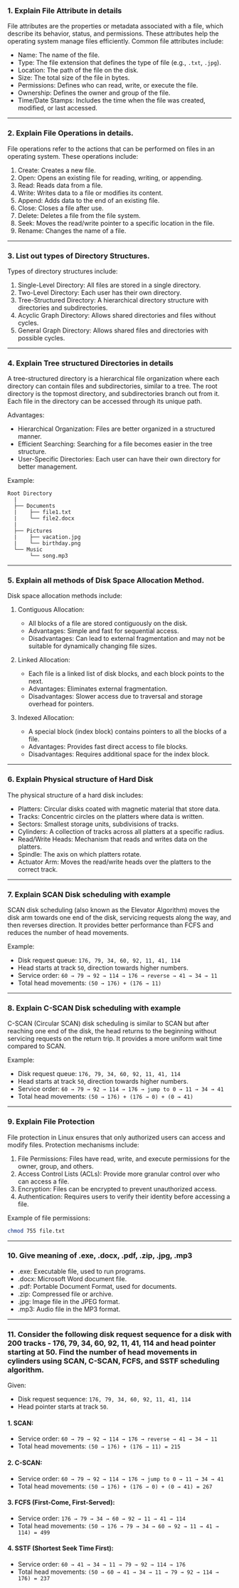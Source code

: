 ### 1. Explain File Attribute in details 

File attributes are the properties or metadata associated with a file, which describe its behavior, status, and permissions. These attributes help the operating system manage files efficiently. Common file attributes include:
- Name: The name of the file.
- Type: The file extension that defines the type of file (e.g., `.txt`, `.jpg`).
- Location: The path of the file on the disk.
- Size: The total size of the file in bytes.
- Permissions: Defines who can read, write, or execute the file.
- Ownership: Defines the owner and group of the file.
- Time/Date Stamps: Includes the time when the file was created, modified, or last accessed.

---

### 2. Explain File Operations in details. 

File operations refer to the actions that can be performed on files in an operating system. These operations include:
1. Create: Creates a new file.
2. Open: Opens an existing file for reading, writing, or appending.
3. Read: Reads data from a file.
4. Write: Writes data to a file or modifies its content.
5. Append: Adds data to the end of an existing file.
6. Close: Closes a file after use.
7. Delete: Deletes a file from the file system.
8. Seek: Moves the read/write pointer to a specific location in the file.
9. Rename: Changes the name of a file.

---

### 3. List out types of Directory Structures. 

Types of directory structures include:
1. Single-Level Directory: All files are stored in a single directory.
2. Two-Level Directory: Each user has their own directory.
3. Tree-Structured Directory: A hierarchical directory structure with directories and subdirectories.
4. Acyclic Graph Directory: Allows shared directories and files without cycles.
5. General Graph Directory: Allows shared files and directories with possible cycles.

---

### 4. Explain Tree structured Directories in details 

A tree-structured directory is a hierarchical file organization where each directory can contain files and subdirectories, similar to a tree. The root directory is the topmost directory, and subdirectories branch out from it. Each file in the directory can be accessed through its unique path.

Advantages:
- Hierarchical Organization: Files are better organized in a structured manner.
- Efficient Searching: Searching for a file becomes easier in the tree structure.
- User-Specific Directories: Each user can have their own directory for better management.

Example:
```
Root Directory
  |
  ├── Documents
  |    ├── file1.txt
  |    └── file2.docx
  |
  ├── Pictures
  |    ├── vacation.jpg
  |    └── birthday.png
  └── Music
       └── song.mp3
```

---

### 5. Explain all methods of Disk Space Allocation Method. 

Disk space allocation methods include:
1. Contiguous Allocation:
   - All blocks of a file are stored contiguously on the disk.
   - Advantages: Simple and fast for sequential access.
   - Disadvantages: Can lead to external fragmentation and may not be suitable for dynamically changing file sizes.

2. Linked Allocation:
   - Each file is a linked list of disk blocks, and each block points to the next.
   - Advantages: Eliminates external fragmentation.
   - Disadvantages: Slower access due to traversal and storage overhead for pointers.

3. Indexed Allocation:
   - A special block (index block) contains pointers to all the blocks of a file.
   - Advantages: Provides fast direct access to file blocks.
   - Disadvantages: Requires additional space for the index block.

---

### 6. Explain Physical structure of Hard Disk 

The physical structure of a hard disk includes:
- Platters: Circular disks coated with magnetic material that store data.
- Tracks: Concentric circles on the platters where data is written.
- Sectors: Smallest storage units, subdivisions of tracks.
- Cylinders: A collection of tracks across all platters at a specific radius.
- Read/Write Heads: Mechanism that reads and writes data on the platters.
- Spindle: The axis on which platters rotate.
- Actuator Arm: Moves the read/write heads over the platters to the correct track.

---

### 7. Explain SCAN Disk scheduling with example 

SCAN disk scheduling (also known as the Elevator Algorithm) moves the disk arm towards one end of the disk, servicing requests along the way, and then reverses direction. It provides better performance than FCFS and reduces the number of head movements.

Example:
- Disk request queue: `176, 79, 34, 60, 92, 11, 41, 114`
- Head starts at track `50`, direction towards higher numbers.
- Service order: `60 → 79 → 92 → 114 → 176 → reverse → 41 → 34 → 11`
- Total head movements: `(50 → 176) + (176 → 11)`

---

### 8. Explain C-SCAN Disk scheduling with example 

C-SCAN (Circular SCAN) disk scheduling is similar to SCAN but after reaching one end of the disk, the head returns to the beginning without servicing requests on the return trip. It provides a more uniform wait time compared to SCAN.

Example:
- Disk request queue: `176, 79, 34, 60, 92, 11, 41, 114`
- Head starts at track `50`, direction towards higher numbers.
- Service order: `60 → 79 → 92 → 114 → 176 → jump to 0 → 11 → 34 → 41`
- Total head movements: `(50 → 176) + (176 → 0) + (0 → 41)`

---

### 9. Explain File Protection 

File protection in Linux ensures that only authorized users can access and modify files. Protection mechanisms include:
1. File Permissions: Files have read, write, and execute permissions for the owner, group, and others.
2. Access Control Lists (ACLs): Provide more granular control over who can access a file.
3. Encryption: Files can be encrypted to prevent unauthorized access.
4. Authentication: Requires users to verify their identity before accessing a file.

Example of file permissions:
```bash
chmod 755 file.txt
```

---

### 10. Give meaning of .exe, .docx, .pdf, .zip, .jpg, .mp3 

- .exe: Executable file, used to run programs.
- .docx: Microsoft Word document file.
- .pdf: Portable Document Format, used for documents.
- .zip: Compressed file or archive.
- .jpg: Image file in the JPEG format.
- .mp3: Audio file in the MP3 format.

---

### 11. Consider the following disk request sequence for a disk with 200 tracks - 176, 79, 34, 60, 92, 11, 41, 114 and head pointer starting at 50. Find the number of head movements in cylinders using SCAN, C-SCAN, FCFS, and SSTF scheduling algorithm.

Given:
- Disk request sequence: `176, 79, 34, 60, 92, 11, 41, 114`
- Head pointer starts at track `50`.

#### 1. SCAN:
- Service order: `60 → 79 → 92 → 114 → 176 → reverse → 41 → 34 → 11`
- Total head movements: `(50 → 176) + (176 → 11) = 215`

#### 2. C-SCAN:
- Service order: `60 → 79 → 92 → 114 → 176 → jump to 0 → 11 → 34 → 41`
- Total head movements: `(50 → 176) + (176 → 0) + (0 → 41) = 267`

#### 3. FCFS (First-Come, First-Served):
- Service order: `176 → 79 → 34 → 60 → 92 → 11 → 41 → 114`
- Total head movements: `(50 → 176 → 79 → 34 → 60 → 92 → 11 → 41 → 114) = 499`

#### 4. SSTF (Shortest Seek Time First):
- Service order: `60 → 41 → 34 → 11 → 79 → 92 → 114 → 176`
- Total head movements: `(50 → 60 → 41 → 34 → 11 → 79 → 92 → 114 → 176) = 237`